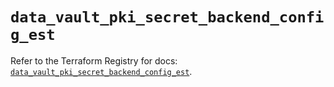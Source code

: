 # `data_vault_pki_secret_backend_config_est`

Refer to the Terraform Registry for docs: [`data_vault_pki_secret_backend_config_est`](https://registry.terraform.io/providers/hashicorp/vault/4.5.0/docs/data-sources/pki_secret_backend_config_est).
